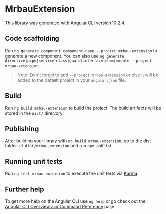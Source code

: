 # MrbauExtension

This library was generated with [Angular CLI](https://github.com/angular/angular-cli) version 10.2.4.

## Code scaffolding

Run `ng generate component component-name --project mrbau-extension` to generate a new component. You can also use `ng generate directive|pipe|service|class|guard|interface|enum|module --project mrbau-extension`.
> Note: Don't forget to add `--project mrbau-extension` or else it will be added to the default project in your `angular.json` file. 

## Build

Run `ng build mrbau-extension` to build the project. The build artifacts will be stored in the `dist/` directory.

## Publishing

After building your library with `ng build mrbau-extension`, go to the dist folder `cd dist/mrbau-extension` and run `npm publish`.

## Running unit tests

Run `ng test mrbau-extension` to execute the unit tests via [Karma](https://karma-runner.github.io).

## Further help

To get more help on the Angular CLI use `ng help` or go check out the [Angular CLI Overview and Command Reference](https://angular.io/cli) page.
